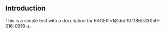 ## Introduction

This is a simple test with a doi citation for EAGER v1@doi:10.1186/s13059-016-0918-z.